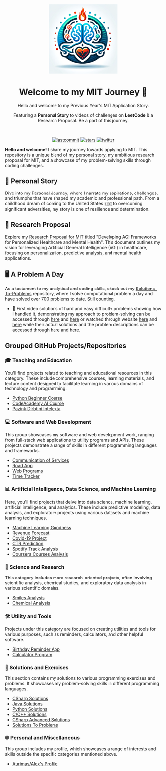<p align=center>
  <img height="222px" src="https://github.com/aurimas13/MIT_Application/blob/main/Public/logo.jpeg"/>
</p>
<h1 align="center"> Welcome to my MIT Journey 🚀 </h1>
<p align="center"> Hello and welcome to my Previous Year's MIT Application Story. </p>
<p align="center"> Featuring a <b> Personal Story </b> to videos of challenges on <b> LeetCode </b> & a Research Proposal. Be a part of this journey. </p>
<br>
<p align=center>
  <a href="https://img.shields.io/github/last-commit/aurimas13/MIT_Application"><img alt="lastcommit" src="https://img.shields.io/github/last-commit/aurimas13/MIT_Application?style=social"/></a>
  <a href="https://img.shields.io/github/stars/aurimas13/MIT_Application"><img alt="stars" src="https://img.shields.io/github/stars/aurimas13/MIT_Application?style=social"/></a>
  <!-- <a href="https://img.shields.io/github/forks/aurimas13/MIT_Application"><img alt="twitter" src="https://img.shields.io/github/forks/aurimas13/MIT_Application?style=social"/> -->
  <a href="https://twitter.com/aanausedas"><img alt="twitter" src="https://img.shields.io/twitter/follow/aanausedas?style=social"/></a>

**Hello and welcome!** I share my journey towards applying to MIT. This repository is a unique blend of my personal story, my ambitious research proposal for MIT, and a showcase of my problem-solving skills through coding challenges.

## 📘 Personal Story

Dive into my [Personal Journey](https://github.com/aurimas13/MIT_Application/blob/main/BIO_MIT_PS.pdf), where I narrate my aspirations, challenges, and triumphs that have shaped my academic and professional path. From a childhood dream of coming to the United States 🇺🇸 to overcoming significant adversities, my story is one of resilience and determination.

## 🧬 Research Proposal
Explore my [Research Proposal for MIT](https://github.com/aurimas13/MIT_Application/blob/main/Research_Proposal_MIT.pdf) titled "Developing AGI Frameworks for Personalized Healthcare and Mental Health". This document outlines my vision for leveraging Artificial General Intelligence (AGI) in healthcare, focusing on personalization, predictive analysis, and mental health applications.

## 🖥️ A Problem A Day
As a testament to my analytical and coding skills, check out my [Solutions-To-Problems](https://github.com/aurimas13/Solutions-To-Problems) repository, where I solve computational problem a day and have solved over 700 problems to date. Still counting. 

- 🎥 First video solutions of hard and easy difficulty problems showing how I handled it, demonstrating my approach to problem-solving can be accessed through [here](https://github.com/aurimas13/MIT_Application/tree/main/Video/1_Solution_Hard.mp4) and [here](https://github.com/aurimas13/MIT_Application/blob/main/Video/2_Solution_Easy.mp4) or watched through website [here](https://www.loom.com/share/b8d29d93edbc4d8e8ed12dc4a328f0f8?sid=34ae80d3-46e1-4b6b-9045-0781bfa6ba9a) and [here](https://www.loom.com/share/4fb7f19dc1d346b69312563ddcfefe3f?sid=c8ee5b4d-3363-4cd2-92d1-4646d00dcef5) while their actual solutions and the problem descriptions can be accessed through [here](https://github.com/aurimas13/Solutions-To-Problems/tree/main/LeetCode/Python%20Solutions/Arithmetic%20Slices%20II%20-%20Subsequence) and [here](https://github.com/aurimas13/Solutions-To-Problems/tree/main/LeetCode/Python%20Solutions/Leaf-Similar%20Trees).

## Grouped GitHub Projects/Repositories

### 🎓 Teaching and Education
You'll find projects related to teaching and educational resources in this category. These include comprehensive courses, learning materials, and lecture content designed to facilitate learning in various domains of technology and programming.
 
- [Python Beginner Course](https://github.com/aurimas13/Python-Beginner-Course)  
- [CodeAcademy AI Course](https://github.com/aurimas13/CodeAcademy-AI-Course)  
- [Pazink Dirbtini Intelekta](https://github.com/aurimas13/Pazink-Dirbtini-Intelekta) 

### 💻 Software and Web Development
This group showcases my software and web development work, ranging from full-stack web applications to utility programs and APIs. These projects demonstrate a range of skills in different programming languages and frameworks.

- [Communication of Services](https://github.com/aurimas13/Communication-of-Services)  
- [Road App](https://github.com/aurimas13/Road-App)  
- [Web Programs](https://github.com/aurimas13/Web-programs)  
- [Time Tracker](https://github.com/aurimas13/Time-Tracker)  

### 📊 Artificial Intelligence, Data Science, and Machine Learning
Here, you'll find projects that delve into data science, machine learning, artificial intelligence, and analytics. These include predictive modeling, data analysis, and exploratory projects using various datasets and machine learning techniques.

- [Machine Learning Goodness](https://github.com/aurimas13/Machine-Learning-Goodness) 
- [Revenue Forecast](https://github.com/aurimas13/Revenue-Forecast)  
- [Covid-19 Project](https://github.com/aurimas13/Covid-19-project)  
- [CTR Prediction](https://github.com/aurimas13/CTR-prediction)  
- [Spotify Track Analysis](https://github.com/aurimas13/Spotify-track-analysis)  
- [Coursera Courses Analysis](https://github.com/aurimas13/Coursera-courses-analysis)  

### 🧪 Science and Research
This category includes more research-oriented projects, often involving scientific analysis, chemical studies, and exploratory data analysis in various scientific domains.

- [Smiles Analysis](https://github.com/aurimas13/Smiles-analysis)  
- [Chemical Analysis](https://github.com/aurimas13/Chemical-analysis)  

### 🛠️ Utility and Tools
Projects under this category are focused on creating utilities and tools for various purposes, such as reminders, calculators, and other helpful software.

- [Birthday Reminder App](https://github.com/aurimas13/BirthdayReminderApp)  
- [Calculator Program](https://github.com/aurimas13/Calculator-program)  

### 📘 Solutions and Exercises
This section contains my solutions to various programming exercises and problems. It showcases my problem-solving skills in different programming languages.

- [CSharp Solutions](https://github.com/aurimas13/CSharp-solutions)  
- [Java Solutions](https://github.com/aurimas13/Java-solutions)  
- [Python Solutions](https://github.com/aurimas13/Python-solutions)  
- [C/C++ Solutions](https://github.com/aurimas13/C-solutions)  
- [CSharp Advanced Solutions](https://github.com/aurimas13/CSharp-advanced-solutions)  
- [Solutions To Problems](https://github.com/aurimas13/Solutions-To-Problems)  

### 🌐 Personal and Miscellaneous
This group includes my profile, which showcases a range of interests and skills outside the specific categories mentioned above.

- [Aurimas/Alex's Profile](https://github.com/aurimas13/aurimas13)   

